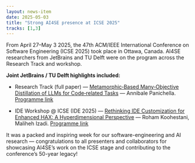 ```yaml
---
layout: news-item
date: 2025-05-03
title: "Strong AI4SE presence at ICSE 2025"
tracks: [1,3]
---
```


From April 27–May 3 2025, the 47th ACM/IEEE International Conference on Software Engineering (ICSE 2025) took place in Ottawa, Canada. AI4SE researchers from JetBrains and TU Delft were on the program across the Research Track and workshop.

**Joint JetBrains / TU Delft highlights included:**

* Research Track (full paper) — [Metamorphic‑Based Many‑Objective Distillation of LLMs for Code‑related Tasks](https://arc.net/l/quote/nvrstiya) — Annibale Panichella. [Programme link](https://arc.net/l/quote/ilxcjlxr)

* IDE Workshop @ ICSE (IDE 2025) — [Rethinking IDE Customization for Enhanced HAX: A Hyperdimensional Perspective](https://arxiv.org/abs/2501.02491) — Roham Koohestani, Maliheh Izadi. [Programme link](https://arc.net/l/quote/zgwalxgq)

It was a packed and inspiring week for our software-engineering and AI research — congratulations to all presenters and collaborators for showcasing AI4SE’s work on the ICSE stage and contributing to the conference’s 50-year legacy!

